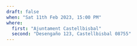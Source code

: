 ```yaml
---
draft: false
when: "Sat 11th Feb 2023, 15:00 PM"
where:
  first: "Ajuntament Castellbisbal"
  second: "Desengaño 123, Castellbisbal 08755"
---
```

